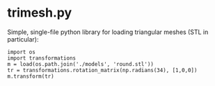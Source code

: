 trimesh.py
==========

Simple, single-file python library for loading triangular meshes (STL in particular):

    import os
    import transformations
    m = load(os.path.join('./models', 'round.stl'))
    tr = transformations.rotation_matrix(np.radians(34), [1,0,0])
    m.transform(tr)